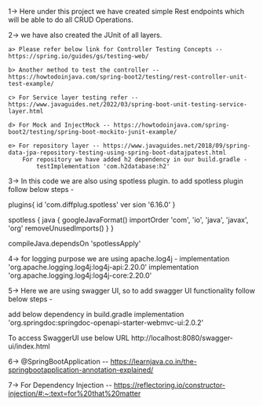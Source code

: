 1-> Here under this project we have created simple Rest endpoints which will
be able to do all CRUD Operations.

2-> we have also created the JUnit of all layers.

    a> Please refer below link for Controller Testing Concepts -- https://spring.io/guides/gs/testing-web/    
    
    b> Another method to test the controller -- https://howtodoinjava.com/spring-boot2/testing/rest-controller-unit-test-example/
    
    c> For Service layer testing refer -- https://www.javaguides.net/2022/03/spring-boot-unit-testing-service-layer.html
    
    d> For Mock and InjectMock -- https://howtodoinjava.com/spring-boot2/testing/spring-boot-mockito-junit-example/
    
    e> For repository layer -- https://www.javaguides.net/2018/09/spring-data-jpa-repository-testing-using-spring-boot-datajpatest.html
        For repository we have added h2 dependency in our build.gradle -
            testImplementation 'com.h2database:h2'

3-> In this code we are also using spotless plugin. to add spotless plugin follow below steps -

plugins{
id 'com.diffplug.spotless' ver
sion '6.16.0'
}

spotless {
java {
googleJavaFormat()
importOrder 'com', 'io', 'java', 'javax', 'org'
removeUnusedImports()
}
}

compileJava.dependsOn 'spotlessApply'

4-> for logging purpose we are using apache.log4j -
implementation 'org.apache.logging.log4j:log4j-api:2.20.0'
implementation 'org.apache.logging.log4j:log4j-core:2.20.0'

5-> Here we are using swagger UI, so to add swagger UI functionality follow below steps -

add below dependency in build.gradle
implementation 'org.springdoc:springdoc-openapi-starter-webmvc-ui:2.0.2'

To access SwaggerUI use below URL
http://localhost:8080/swagger-ui/index.html

6-> @SpringBootApplication -- https://learnjava.co.in/the-springbootapplication-annotation-explained/

7-> For Dependency Injection -- https://reflectoring.io/constructor-injection/#:~:text=for%20that%20matter
